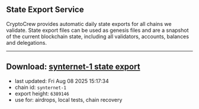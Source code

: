 ## State Export Service
CryptoCrew provides automatic daily state exports for all chains we validate. State export files can be used as genesis files and are a snapshot of the current blockchain state, including all validators, accounts, balances and delegations.

---
**Download: [synternet-1 state export](https://dl-eu2.ccvalidators.com/SERVICE/synternet/synternet-1_export_6389146.json)**
---

- last updated: Fri Aug 08 2025 15:17:34
- chain id: `synternet-1`
- export height: `6389146`
- use for: airdrops, local tests, chain recovery
